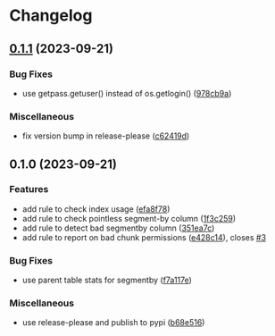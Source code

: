# Changelog

## [0.1.1](https://github.com/timescale/doctor/compare/v0.1.0...v0.1.1) (2023-09-21)


### Bug Fixes

* use getpass.getuser() instead of os.getlogin() ([978cb9a](https://github.com/timescale/doctor/commit/978cb9a7ee500f36c81c1b8d0161af0835824444))


### Miscellaneous

* fix version bump in release-please ([c62419d](https://github.com/timescale/doctor/commit/c62419dfba165f01ac62fcf8b772b1eef2a7c479))

## 0.1.0 (2023-09-21)


### Features

* add rule to check index usage ([efa8f78](https://github.com/timescale/doctor/commit/efa8f783c02d83039cb46f543eb89b100a8f3485))
* add rule to check pointless segment-by column ([1f3c259](https://github.com/timescale/doctor/commit/1f3c259d939f1a55e2a10bde85fc17add359b40d))
* add rule to detect bad segmentby column ([351ea7c](https://github.com/timescale/doctor/commit/351ea7c04743034d7015614e8a307e6ef246430a))
* add rule to report on bad chunk permissions ([e428c14](https://github.com/timescale/doctor/commit/e428c14ff5c67dd5dca8ba12d9e4b116232ddada)), closes [#3](https://github.com/timescale/doctor/issues/3)


### Bug Fixes

* use parent table stats for segmentby ([f7a117e](https://github.com/timescale/doctor/commit/f7a117ec3e79df4337cf96e650cc61b06903b36a))


### Miscellaneous

* use release-please and publish to pypi ([b68e516](https://github.com/timescale/doctor/commit/b68e516889b23c7cbfba0aa462c1d412d99591cf))
